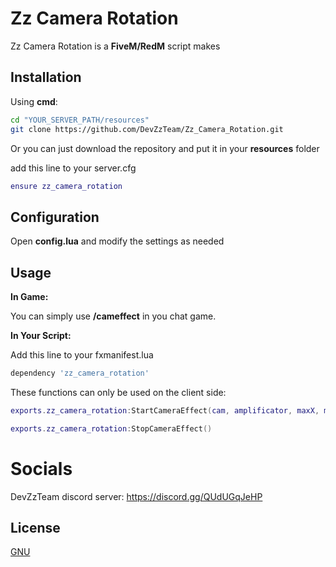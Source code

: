 # Zz Camera Rotation

Zz Camera Rotation is a **FiveM/RedM** script makes

## Installation

Using **cmd**:
```bash
cd "YOUR_SERVER_PATH/resources"
git clone https://github.com/DevZzTeam/Zz_Camera_Rotation.git
```
Or you can just download the repository and put it in your **resources** folder

add this line to your server.cfg
```lua
ensure zz_camera_rotation
```

## Configuration
Open **config.lua** and modify the settings as needed

## Usage
**In Game:**

You can simply use **/cameffect** in you chat game.

**In Your Script:**

Add this line to your fxmanifest.lua
```lua
dependency 'zz_camera_rotation'
```

These functions can only be used on the client side:
```lua
exports.zz_camera_rotation:StartCameraEffect(cam, amplificator, maxX, maxY, useNuiFocus, disableAllControl, exeptControls)

exports.zz_camera_rotation:StopCameraEffect()
```

# Socials
DevZzTeam discord server: https://discord.gg/QUdUGqJeHP

## License

[GNU](https://choosealicense.com/licenses/gpl-3.0/)
